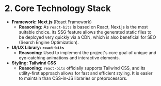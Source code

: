 # 2. Core Technology Stack
* **Framework:** **Next.js** (React Framework)
    * **Reasoning:** As `react-bits` is based on React, Next.js is the most suitable choice. Its SSG feature allows the generated static files to be deployed very quickly via a CDN, which is also beneficial for SEO (Search Engine Optimization).
* **UI/UX Library:** **`react-bits`**
    * **Reasoning:** Used to implement the project's core goal of unique and eye-catching animations and interactive elements.
* **Styling:** **Tailwind CSS**
    * **Reasoning:** `react-bits` officially supports Tailwind CSS, and its utility-first approach allows for fast and efficient styling. It is easier to maintain than CSS-in-JS libraries or preprocessors.
